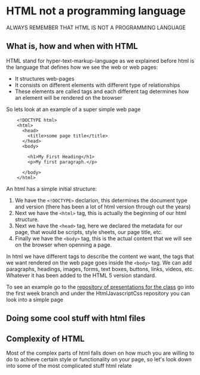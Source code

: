 # HTML not a programming language

ALWAYS REMEMBER THAT HTML IS NOT A PROGRAMMING LANGUAGE

## What is, how and when with HTML

HTML stand for hyper-text-markup-language as we explained before html is the language that defines how we see the web or web pages:

- It structures web-pages
- It consists on different elements with different type of relationships
- These elements are called tags and each different tag determines how an element will be rendered on the browser

So lets look at an example of a super simple web page

```html,editable
    <!DOCTYPE html>
    <html>
      <head>
        <title>some page title</title>
      </head>
      <body>

        <h1>My First Heading</h1>
        <p>My first paragraph.</p>

      </body>
    </html> 
  ```

An html has a simple initial structure:

1. We have the ``<!DOCTYPE>`` declarion, this determines the document type and version (there has been a lot of html version through out the years)
2. Next we have the ``<html>`` tag, this is actually the beginning of our html structure.
3. Next we have the ``<head>`` tag, here we declared the metadata for our page, that would be scripts, style sheets, our page title, etc.
4. Finally we have the ``<body>`` tag, this is the actual content that we will see on the browser when openning a page.

In html we have different tags to describe the content we want, the tags that we want rendered on the web page goes inside the ``<body>`` tag.
We can add paragraphs, headings, images, forms, text boxes, buttons, links, videos, etc. Whatever it has been added to the HTML 5 version standard.

To see an example go to the [repository of presentations for the class](https://github.com/Robinthatdoesnotsuck/ClassPresentations) go into the first week branch
and under the HtmlJavascriptCss repository you can look into a simple page

## Doing some cool stuff with html files

## Complexity of HTML

Most of the complex parts of html falls down on how much you are willing to do to achieve certain style or functionality on your page, so let's look down into some of the most complicated stuff html relate
